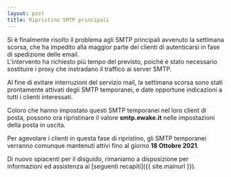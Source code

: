 ```yaml
---
layout: post
title: Ripristino SMTP principali
---
```



Si è finalmente risolto il problema agli SMTP principali avvenuto la settimana scorsa, che ha impedito alla maggior parte dei clienti di autenticarsi in fase di spedizione delle email.  
L'intervento ha richiesto più tempo del previsto, poiché è stato necessario sostituire i proxy che instradano il traffico ai server SMTP.

Al fine di evitare interruzioni del servizio mail, la settimana scorsa sono stati prontamente attivati degli SMTP temporanei, e date opportune indicazioni a tutti i clienti interessati.

Coloro che hanno impostato questi SMTP temporanei nel loro client di posta, possono ora ripristinare il valore **smtp.ewake.it** nelle impostazioni della posta in uscita.

Per agevolare i clienti in questa fase di ripristino, gli SMTP temporanei verranno comunque mantenuti attivi fino al giorno **18 Ottobre 2021**.

Di nuovo spiacenti per il disguido, rimaniamo a disposizione per informazioni ed assistenza ai [seguenti recapiti]({{ site.mainurl }}).
